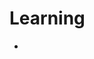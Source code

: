 # Learning


- [.bashrc PS1 generator]: <http://bashrcgenerator.com/>





[.bashrc PS1 generator]: <http://bashrcgenerator.com/>
